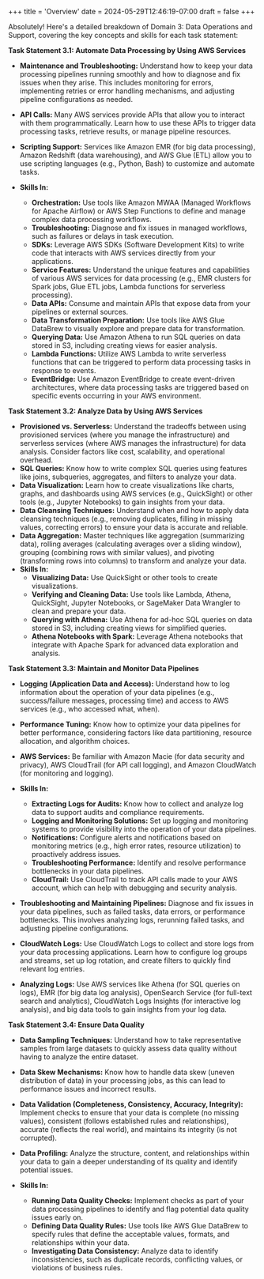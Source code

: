 +++
title = 'Overview'
date = 2024-05-29T12:46:19-07:00
draft = false
+++

Absolutely! Here's a detailed breakdown of Domain 3: Data Operations and Support, covering the key concepts and skills for each task statement:

**Task Statement 3.1: Automate Data Processing by Using AWS Services**

* **Maintenance and Troubleshooting:** Understand how to keep your data processing pipelines running smoothly and how to diagnose and fix issues when they arise. This includes monitoring for errors, implementing retries or error handling mechanisms, and adjusting pipeline configurations as needed.
* **API Calls:**  Many AWS services provide APIs that allow you to interact with them programmatically. Learn how to use these APIs to trigger data processing tasks, retrieve results, or manage pipeline resources.
* **Scripting Support:** Services like Amazon EMR (for big data processing), Amazon Redshift (data warehousing), and AWS Glue (ETL) allow you to use scripting languages (e.g., Python, Bash) to customize and automate tasks.

* **Skills In:**
    * **Orchestration:** Use tools like Amazon MWAA (Managed Workflows for Apache Airflow) or AWS Step Functions to define and manage complex data processing workflows.
    * **Troubleshooting:**  Diagnose and fix issues in managed workflows, such as failures or delays in task execution.
    * **SDKs:**  Leverage AWS SDKs (Software Development Kits) to write code that interacts with AWS services directly from your applications.
    * **Service Features:** Understand the unique features and capabilities of various AWS services for data processing (e.g., EMR clusters for Spark jobs, Glue ETL jobs, Lambda functions for serverless processing).
    * **Data APIs:**  Consume and maintain APIs that expose data from your pipelines or external sources.
    * **Data Transformation Preparation:** Use tools like AWS Glue DataBrew to visually explore and prepare data for transformation.
    * **Querying Data:**  Use Amazon Athena to run SQL queries on data stored in S3, including creating views for easier analysis.
    * **Lambda Functions:** Utilize AWS Lambda to write serverless functions that can be triggered to perform data processing tasks in response to events.
    * **EventBridge:** Use Amazon EventBridge to create event-driven architectures, where data processing tasks are triggered based on specific events occurring in your AWS environment.

**Task Statement 3.2: Analyze Data by Using AWS Services**

* **Provisioned vs. Serverless:** Understand the tradeoffs between using provisioned services (where you manage the infrastructure) and serverless services (where AWS manages the infrastructure) for data analysis. Consider factors like cost, scalability, and operational overhead.
* **SQL Queries:**  Know how to write complex SQL queries using features like joins, subqueries, aggregates, and filters to analyze your data.
* **Data Visualization:**  Learn how to create visualizations like charts, graphs, and dashboards using AWS services (e.g., QuickSight) or other tools (e.g., Jupyter Notebooks) to gain insights from your data.
* **Data Cleansing Techniques:** Understand when and how to apply data cleansing techniques (e.g., removing duplicates, filling in missing values, correcting errors) to ensure your data is accurate and reliable.
* **Data Aggregation:**  Master techniques like aggregation (summarizing data), rolling averages (calculating averages over a sliding window), grouping (combining rows with similar values), and pivoting (transforming rows into columns) to transform and analyze your data.
* **Skills In:**
    * **Visualizing Data:**  Use QuickSight or other tools to create visualizations.
    * **Verifying and Cleaning Data:**  Use tools like Lambda, Athena, QuickSight, Jupyter Notebooks, or SageMaker Data Wrangler to clean and prepare your data.
    * **Querying with Athena:** Use Athena for ad-hoc SQL queries on data stored in S3, including creating views for simplified queries.
    * **Athena Notebooks with Spark:** Leverage Athena notebooks that integrate with Apache Spark for advanced data exploration and analysis.

**Task Statement 3.3: Maintain and Monitor Data Pipelines**

* **Logging (Application Data and Access):** Understand how to log information about the operation of your data pipelines (e.g., success/failure messages, processing time) and access to AWS services (e.g., who accessed what, when).
* **Performance Tuning:**  Know how to optimize your data pipelines for better performance, considering factors like data partitioning, resource allocation, and algorithm choices.
* **AWS Services:** Be familiar with Amazon Macie (for data security and privacy), AWS CloudTrail (for API call logging), and Amazon CloudWatch (for monitoring and logging).

* **Skills In:**
    * **Extracting Logs for Audits:**  Know how to collect and analyze log data to support audits and compliance requirements.
    * **Logging and Monitoring Solutions:**  Set up logging and monitoring systems to provide visibility into the operation of your data pipelines.
    * **Notifications:** Configure alerts and notifications based on monitoring metrics (e.g., high error rates, resource utilization) to proactively address issues.
    * **Troubleshooting Performance:**  Identify and resolve performance bottlenecks in your data pipelines.
    * **CloudTrail:** Use CloudTrail to track API calls made to your AWS account, which can help with debugging and security analysis.


* **Troubleshooting and Maintaining Pipelines:** Diagnose and fix issues in your data pipelines, such as failed tasks, data errors, or performance bottlenecks. This involves analyzing logs, rerunning failed tasks, and adjusting pipeline configurations.
* **CloudWatch Logs:**  Use CloudWatch Logs to collect and store logs from your data processing applications. Learn how to configure log groups and streams, set up log rotation, and create filters to quickly find relevant log entries.
* **Analyzing Logs:** Use AWS services like Athena (for SQL queries on logs), EMR (for big data log analysis), OpenSearch Service (for full-text search and analytics), CloudWatch Logs Insights (for interactive log analysis), and big data tools to gain insights from your log data.

**Task Statement 3.4: Ensure Data Quality**

* **Data Sampling Techniques:**  Understand how to take representative samples from large datasets to quickly assess data quality without having to analyze the entire dataset.
* **Data Skew Mechanisms:**  Know how to handle data skew (uneven distribution of data) in your processing jobs, as this can lead to performance issues and incorrect results.
* **Data Validation (Completeness, Consistency, Accuracy, Integrity):** Implement checks to ensure that your data is complete (no missing values), consistent (follows established rules and relationships), accurate (reflects the real world), and maintains its integrity (is not corrupted).
* **Data Profiling:**  Analyze the structure, content, and relationships within your data to gain a deeper understanding of its quality and identify potential issues.

* **Skills In:**
    * **Running Data Quality Checks:** Implement checks as part of your data processing pipelines to identify and flag potential data quality issues early on.
    * **Defining Data Quality Rules:** Use tools like AWS Glue DataBrew to specify rules that define the acceptable values, formats, and relationships within your data.
    * **Investigating Data Consistency:** Analyze data to identify inconsistencies, such as duplicate records, conflicting values, or violations of business rules.
